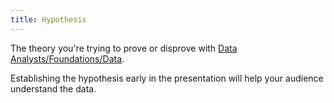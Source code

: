 ```yaml
---
title: Hypothesis
---
```

The theory you're trying to prove or disprove with [Data Analysts/Foundations/Data](None).

Establishing the hypothesis early in the presentation will help your audience understand the data. 